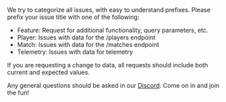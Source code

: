 We try to categorize all issues, with easy to understand prefixes. Please prefix
your issue title with one of the following:

- Feature: Request for additional functionality, query parameters, etc.
- Player: Issues with data for the /players endpoint
- Match: Issues with data for the /matches endpoint
- Telemetry: Issues with data for telemetry

If you are requesting a change to data, all requests should include both current and
expected values.

Any general questions should be asked in our [Discord](https://discord.me/vaingloryapi).  Come on in and join the fun!
